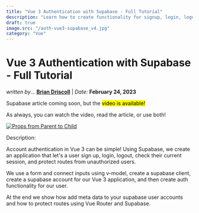 ```yaml
---
title: "Vue 3 Authentication with Supabase - Full Tutorial"
description: "Learn how to create functionality for signup, login, logout, and sessions with Vue 3 and Supabase..."
draft: true
image.src: "/auth-vue3-supabase_v4.jpg"
category: "Vue"
---
```


# Vue 3 Authentication with Supabase - Full Tutorial

<i class="italic">written by</i>... <b><a href="https://www.linkedin.com/in/brianrdriscoll/" target="__blank">Brian Driscoll</a></b> | <i>Date:</i> <b>February 24, 2023</b>

Supabase article coming soon, but the <mark>video is available!</mark>

<HeaderNavigation> </HeaderNavigation>

As always, you can watch the video, read the article, or use both!

<a id="img" href="https://youtu.be/TXaL_S0TDSg" target="__blank"> ![Props from Parent to Child](/auth-vue3-supabase-v4-YT.jpg) </a>

Description:

Account authentication in Vue 3 can be simple! Using Supabase, we create an application that let's a user sign up, login, logout, check their current session, and protect routes from unauthorized users.

We use a form and connect inputs using v-model, create a supabase client, create a supabase account for our Vue 3 application, and then create auth functionality for our user.

At the end we show how add meta data to your supabase user accounts and how to protect routes using Vue Router and Supabase.
